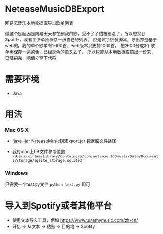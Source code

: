 # NeteaseMusicDBExport
网易云音乐本地数据库导出歌单列表

做这个是起因是网易天天都在删我的歌，受不了了怕被删没了，所以想换到Spotify，或者至少单独保存一份自己的列表。
但是试了很多脚本，导出都是基于web的，我的单个歌单有2600首，web版本只支持1000首。
把2600分成3个歌单再保存一遍的话，已经灰色的歌又丢了。
所以只能从本地数据库搞出一份来，已经搞完，顺便分享下代码

# 需要环境

- Java

# 用法
### Mac OS X

- `java -jar NeteaseMusicDBExport.jar 数据库文件路径

- 我的mac上DB文件参考位置
`/Users/xirtam/Library/Containers/com.netease.163music/Data/Documents/storage/sqlite_storage.sqlite3`

### Windows
只需要一个test.py文件
```python test.py```
即可

# 导入到Spotify或者其他平台
- 使用文本导入工具，例如 https://www.tunemymusic.com/zh-cn/
- 开始 -> 从文本 -> 粘贴 -> 目的地 -> Spotify
